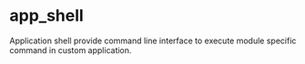 # app_shell
Application shell provide command line interface to execute module specific command in custom application.
